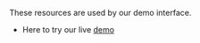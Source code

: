 These resources are used by our demo interface.
* Here to try our live [demo](http://saada.unistra.fr/alix) 

